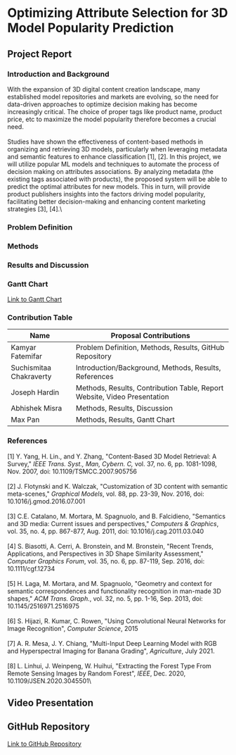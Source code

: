# Optimizing Attribute Selection for 3D Model Popularity Prediction
## Project Report
### Introduction and Background
With the expansion of 3D digital content creation landscape, many established model repositories and markets are evolving, so the need for data-driven approaches to optimize decision making has become increasingly critical. The choice of proper tags like product name, product price, etc to maximize the model popularity therefore becomes a crucial need.\
<br>
Studies have shown the effectiveness of content-based methods in organizing and retrieving 3D models, particularly when leveraging metadata and semantic features to enhance classification [1], [2]. In this project, we will utilize popular ML models and techniques to automate the process of decision making on attributes associations. By analyzing metadata (the existing tags associated with products), the proposed system will be able to predict the optimal attributes for new models. This in turn, will provide product publishers insights into the factors driving model popularity, facilitating better decision-making and enhancing content marketing strategies [3], [4]​.\

### Problem Definition


### Methods


### Results and Discussion


### Gantt Chart
<a href="www.google.com"> Link to Gantt Chart </a>

### Contribution Table

| Name | Proposal Contributions |
|------|------------------------|
| Kamyar Fatemifar | Problem Definition, Methods, Results, GitHub Repository |
| Suchismitaa Chakraverty | Introduction/Background, Methods, Results, References |
| Joseph Hardin | Methods, Results, Contribution Table, Report Website, Video Presentation |
| Abhishek Misra | Methods, Results, Discussion |
| Max Pan | Methods, Results, Gantt Chart |

### References
[1] Y. Yang, H. Lin., and Y. Zhang, "Content-Based 3D Model Retrieval: A Survey," *IEEE Trans. Syst., Man, Cybern. C,* vol. 37, no. 6, pp. 1081-1098, Nov. 2007, doi: 10.1109/TSMCC.2007.905756\
<br>
[2] J. Flotynski and K. Walczak, "Customization of 3D content with semantic meta-scenes," *Graphical Models*, vol. 88, pp. 23-39, Nov. 2016, doi: 10.1016/j.gmod.2016.07.001\
<br>
[3] C.E. Catalano, M. Mortara, M. Spagnuolo, and B. Falcidieno, "Semantics and 3D media: Current issues and perspectives," *Computers & Graphics*, vol. 35, no. 4, pp. 867-877, Aug. 2011, doi: 10.1016/j.cag.2011.03.040\
<br>
[4] S. Biasotti, A. Cerri, A. Bronstein, and M. Bronstein, "Recent Trends, Applications, and Perspectives in 3D Shape Similarity Assessment," *Computer Graphics Forum*, vol. 35, no. 6, pp. 87-119, Sep. 2016, doi: 10.1111/cgf.12734\
<br>
[5] H. Laga, M. Mortara, and M. Spagnuolo, "Geometry and context for semantic correspondences and functionality recognition in man-made 3D shapes," *ACM Trans. Graph.*, vol. 32, no. 5, pp. 1-16, Sep. 2013, doi: 10.1145/2516971.2516975\
<br>
[6] S. Hijazi, R. Kumar, C. Rowen, "Using Convolutional Neural Networks for Image Recognition", *Computer Science*, 2015\
<br>
[7] A. R. Mesa, J. Y. Chiang, "Multi-Input Deep Learning Model with RGB and Hyperspectral Imaging for Banana Grading", *Agriculture*, July 2021.\
<br>
[8] L. Linhui, J. Weinpeng, W. Huihui, "Extracting the Forest Type From Remote Sensing Images by Random Forest", *IEEE*, Dec. 2020, 10.1109/JSEN.2020.3045501\

## Video Presentation

## GitHub Repository
<a href="https://github.com/kamyar94/Team40_L7641_Fall2024"> Link to GitHub Repository </a>
